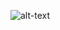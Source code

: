 ![alt-text](https://github.com/shrebox/Information-Retrieval/blob/master/1.%20Inverted%20and%20Positional%20Indexing/Problem_Statement.jpg)
